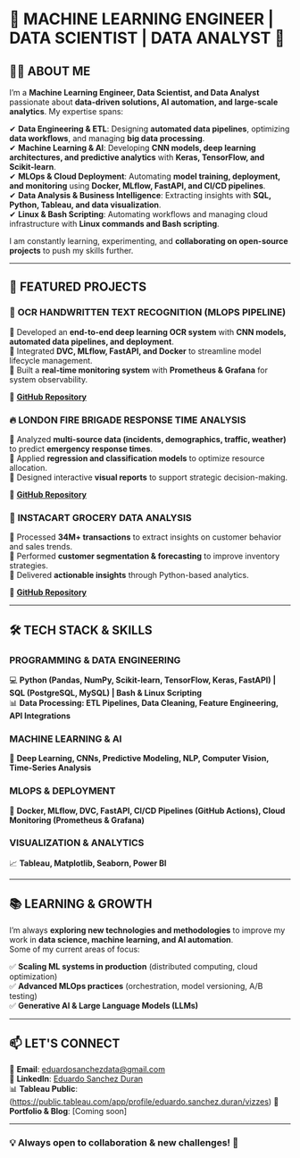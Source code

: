 # 🚀 MACHINE LEARNING ENGINEER | DATA SCIENTIST | DATA ANALYST 🚀  

## 👨‍💻 ABOUT ME  

I’m a **Machine Learning Engineer, Data Scientist, and Data Analyst** passionate about **data-driven solutions, AI automation, and large-scale analytics**. My expertise spans:  

✔ **Data Engineering & ETL**: Designing **automated data pipelines**, optimizing **data workflows**, and managing **big data processing**.  
✔ **Machine Learning & AI**: Developing **CNN models, deep learning architectures, and predictive analytics** with **Keras, TensorFlow, and Scikit-learn**.  
✔ **MLOps & Cloud Deployment**: Automating **model training, deployment, and monitoring** using **Docker, MLflow, FastAPI, and CI/CD pipelines**.  
✔ **Data Analysis & Business Intelligence**: Extracting insights with **SQL, Python, Tableau, and data visualization**.  
✔ **Linux & Bash Scripting**: Automating workflows and managing cloud infrastructure with **Linux commands and Bash scripting**.  

I am constantly learning, experimenting, and **collaborating on open-source projects** to push my skills further.  

---

## 📂 FEATURED PROJECTS  

### 📝 **OCR HANDWRITTEN TEXT RECOGNITION (MLOPS PIPELINE)**  
🔹 Developed an **end-to-end deep learning OCR system** with **CNN models, automated data pipelines, and deployment**.  
🔹 Integrated **DVC, MLflow, FastAPI, and Docker** to streamline model lifecycle management.  
🔹 Built a **real-time monitoring system** with **Prometheus & Grafana** for system observability.  

🔗 **[GitHub Repository](#)**  

### 🔥 **LONDON FIRE BRIGADE RESPONSE TIME ANALYSIS**  
🔹 Analyzed **multi-source data (incidents, demographics, traffic, weather)** to predict **emergency response times**.  
🔹 Applied **regression and classification models** to optimize resource allocation.  
🔹 Designed interactive **visual reports** to support strategic decision-making.  

🔗 **[GitHub Repository](#)**  

### 🛒 **INSTACART GROCERY DATA ANALYSIS**  
🔹 Processed **34M+ transactions** to extract insights on customer behavior and sales trends.  
🔹 Performed **customer segmentation & forecasting** to improve inventory strategies.  
🔹 Delivered **actionable insights** through Python-based analytics.  

🔗 **[GitHub Repository](#)**  

---

## 🛠️ TECH STACK & SKILLS  

### **PROGRAMMING & DATA ENGINEERING**  
💻 **Python (Pandas, NumPy, Scikit-learn, TensorFlow, Keras, FastAPI) | SQL (PostgreSQL, MySQL) | Bash & Linux Scripting**  
📊 **Data Processing: ETL Pipelines, Data Cleaning, Feature Engineering, API Integrations**  

### **MACHINE LEARNING & AI**  
🤖 **Deep Learning, CNNs, Predictive Modeling, NLP, Computer Vision, Time-Series Analysis**  

### **MLOPS & DEPLOYMENT**  
🚀 **Docker, MLflow, DVC, FastAPI, CI/CD Pipelines (GitHub Actions), Cloud Monitoring (Prometheus & Grafana)**  

### **VISUALIZATION & ANALYTICS**  
📈 **Tableau, Matplotlib, Seaborn, Power BI**  

---

## 📚 LEARNING & GROWTH  

I’m always **exploring new technologies and methodologies** to improve my work in **data science, machine learning, and AI automation**.  
Some of my current areas of focus:  

✅ **Scaling ML systems in production** (distributed computing, cloud optimization)  
✅ **Advanced MLOps practices** (orchestration, model versioning, A/B testing)  
✅ **Generative AI & Large Language Models (LLMs)**  

---

## 📫 LET'S CONNECT  

📧 **Email**: eduardosanchezdata@gmail.com  
💼 **LinkedIn**: [Eduardo Sanchez Duran](https://www.linkedin.com/in/eduardo-sanchez-data)  
📊 **Tableau Public**: (https://public.tableau.com/app/profile/eduardo.sanchez.duran/vizzes) 
📂 **Portfolio & Blog**: [Coming soon]  

---

### **💡 Always open to collaboration & new challenges! 🚀**  
